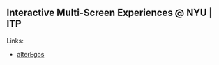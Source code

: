 ## Interactive Multi-Screen Experiences @ NYU | ITP
Links: 
- [alterEgos](https://olivia-em.github.io/ims-2025-olivia/ims01-olivia/index.html)
  
